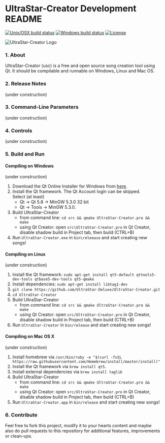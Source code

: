 # UltraStar-Creator Development README

[![Unix/OSX build status](https://travis-ci.org/UltraStar-Deluxe/UltraStar-Creator.svg?branch=master)](https://travis-ci.org/UltraStar-Deluxe/UltraStar-Creator)
[![Windows build status](https://ci.appveyor.com/api/projects/status/w64gbadl1kn6s7dt/branch/master?svg=true)](https://ci.appveyor.com/project/bohning/ultrastar-creator/branch/master)
[![License](https://img.shields.io/badge/license-GPLv2-blue.svg)](LICENSE)

![UltraStar-Creator Logo](https://github.com/UltraStar-Deluxe/UltraStar-Creator/blob/master/src/resources/icons/UltraStar-Creator128.png)


### 1. About
UltraStar-Creator (usc) is a free and open source song creation tool using Qt. It should be compilable and runnable on Windows, Linux and Mac OS.

### 2. Release Notes
(under construction)

### 3. Command-Line Parameters
(under construction)

### 4. Controls
(under construction)

### 5. Build and Run
#### Compiling on Windows
(under construction)

1. Download the Qt Online Installer for Windows from [here](http://download.qt.io/official_releases/online_installers/qt-unified-windows-x86-online.exe).
2. Install the Qt framework. The Qt Account login can be skipped.  
   Select (at least)
   * Qt -> Qt 5.8 -> MinGW 5.3.0 32 bit
   * Qt -> Tools -> MinGW 5.3.0.
3. Build UltraStar-Creator
   * from command line: `cd src && qmake UltraStar-Creator.pro && make` 
   * using Qt Creator: open `src\UltraStar-Creator.pro` in Qt Creator, disable shadow build in Project tab, then build (CTRL+B)
4. Run `UltraStar-Creator.exe` in `bin\releease` and start creating new songs!

#### Compiling on Linux
(under construction)

1. Install the Qt framework: `sudo apt-get install qt5-default qttools5-dev-tools qtbase5-dev-tools qt5-qmake`
2. Install dependencies: `sudo apt-get install libtag1-dev`
3. `git clone https://github.com/UltraStar-Deluxe/UltraStar-Creator.git`
4. `cd UltraStar-Creator`
5. Build UltraStar-Creator
   * from command line: `cd src && qmake UltraStar-Creator.pro && make` 
   * using Qt Creator: open `src/UltraStar-Creator.pro` in Qt Creator, disable shadow build in Project tab, then build (CTRL+B)
6. Run `UltraStar-Creator` in `bin/release` and start creating new songs!

#### Compiling on Mac OS X
(under construction)

1. Install homebrew via `/usr/bin/ruby -e "$(curl -fsSL https://raw.githubusercontent.com/Homebrew/install/master/install)"`
2. Install the Qt framework via `brew install qt5`.
3. Install external dependencies via `brew install taglib`
4. Build UltraStar-Creator
   * from command line: `cd src && qmake UltraStar-Creator.pro && make` 
   * using Qt Creator: open `src/UltraStar-Creator.pro` in Qt Creator, disable shadow build in Project tab, then build (CTRL+B)
5. Run `UltraStar-Creator.app` in `bin/release` and start creating new songs!

### 6. Contribute
Feel free to fork this project, modify it to your hearts content and maybe also do pull requests to this repository for additional features, improvements or clean-ups.
